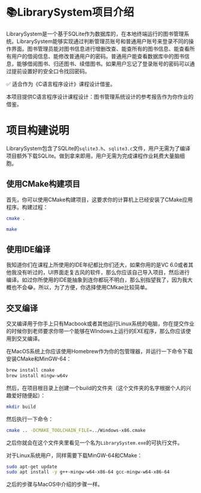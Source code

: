 # 📚LibrarySystem项目介绍

LibrarySystem是一个基于SQLite作为数据库的，在本地终端运行的图书管理系统。LibrarySystem能够实现通过判断管理员账号和普通用户账号来登录不同的操作界面。图书管理员能对图书信息进行增删改查、能查所有的图书信息、能查看所有用户的借阅信息、能修改普通用户的密码。普通用户能查看数据库中的图书信息，能够借阅图书、归还图书、续借图书。如果用户忘记了登录账号的密码可以通过提前设置好的安全口令找回密码。

✅ 适合作为《C语言程序设计》课程设计借鉴。

本项目提供C语言程序设计课程设计：图书管理系统设计的参考报告作为你作业的借鉴。



# 项目构建说明

LibrarySystem包含了SQLite的`sqlite3.h`、`sqlite3.c`文件，用户无需为了编译项目额外下载SQLite。做到拿来即用，用户无需为完成课程作业耗费大量脑细胞。



## 使用CMake构建项目

首先，你可以使用CMake构建项目，这要求你的计算机上已经安装了CMake应用程序。构建过程：

~~~CMake
cmake .
~~~

~~~bash
make
~~~



## 使用IDE编译

我知道你们在课程上所使用的IDE年纪都比你们还大，如果你用的是VC 6.0或者其他我没有听过的，UI界面走复古风的软件，那么你应该自己导入项目，然后进行编译。如过你所使用的IDE能抽象到连你都玩不明白，那么别指望我了，因为我大概也不会😂。所以，为了方便，你选择使用CMkae比较简单。



## 交叉编译

交叉编译用于你手上只有Macbook或者其他运行Linux系统的电脑，你在提交作业的时候你到老师要求你带一个能够在WIndows上运行的EXE程序，那么你应该使用到交叉编译。

在MacOS系统上你应该使用Homebrew作为你的包管理器，并运行一下命令下载安装CMake和MinGW-64：

~~~bash
brew install cmake
brew install mingw-w64v
~~~

然后，在项目根目录上创建一个build的文件夹（这个文件夹的名字根据个人的兴趣爱好随便起）：

~~~bash
mkdir build
~~~

然后执行一下命令：

~~~bash
cmake .. -DCMAKE_TOOLCHAIN_FILE=../Windows-x86.cmake
~~~

之后你就会在这个文件夹里看见一个名为`LibrarySystem.exe`的可执行文件。

对于Linux系统用户，同样需要下载MinGW-64和CMake：

~~~bash
sudo apt-get update
sudo apt install -y g++-mingw-w64-x86-64 gcc-mingw-w64-x86-64
~~~

之后的步骤与MacOS中介绍的步骤一样。